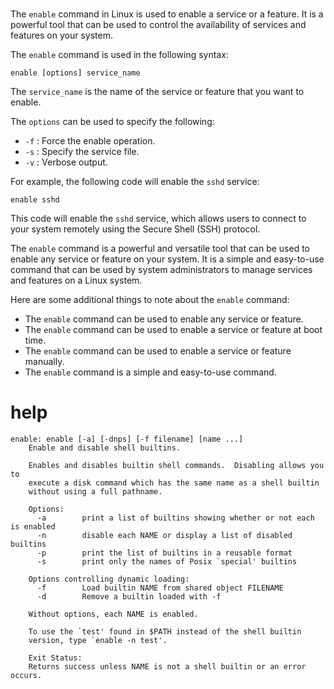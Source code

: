 # 

The `enable` command in Linux is used to enable a service or a feature. It is a powerful tool that can be used to control the availability of services and features on your system.

The `enable` command is used in the following syntax:

```
enable [options] service_name
```

The `service_name` is the name of the service or feature that you want to enable.

The `options` can be used to specify the following:

* `-f` : Force the enable operation.
* `-s` : Specify the service file.
* `-v` : Verbose output.

For example, the following code will enable the `sshd` service:

```
enable sshd
```

This code will enable the `sshd` service, which allows users to connect to your system remotely using the Secure Shell (SSH) protocol.

The `enable` command is a powerful and versatile tool that can be used to enable any service or feature on your system. It is a simple and easy-to-use command that can be used by system administrators to manage services and features on a Linux system.

Here are some additional things to note about the `enable` command:

* The `enable` command can be used to enable any service or feature.
* The `enable` command can be used to enable a service or feature at boot time.
* The `enable` command can be used to enable a service or feature manually.
* The `enable` command is a simple and easy-to-use command.
# help

```
enable: enable [-a] [-dnps] [-f filename] [name ...]
    Enable and disable shell builtins.
    
    Enables and disables builtin shell commands.  Disabling allows you to
    execute a disk command which has the same name as a shell builtin
    without using a full pathname.
    
    Options:
      -a        print a list of builtins showing whether or not each is enabled
      -n        disable each NAME or display a list of disabled builtins
      -p        print the list of builtins in a reusable format
      -s        print only the names of Posix `special' builtins
    
    Options controlling dynamic loading:
      -f        Load builtin NAME from shared object FILENAME
      -d        Remove a builtin loaded with -f
    
    Without options, each NAME is enabled.
    
    To use the `test' found in $PATH instead of the shell builtin
    version, type `enable -n test'.
    
    Exit Status:
    Returns success unless NAME is not a shell builtin or an error occurs.
```
